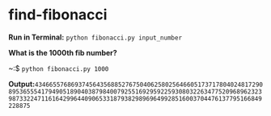 # find-fibonacci
**Run in Terminal:** `python fibonacci.py input_number`

**What is the 1000th fib number?** 

~:$ `python fibonacci.py 1000`

**Output:**`43466557686937456435688527675040625802564660517371780402481729089536555417949051890403879840079255169295922593080322634775209689623239873322471161642996440906533187938298969649928516003704476137795166849228875`
